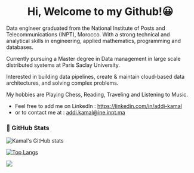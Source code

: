 <h1 align="center">Hi, Welcome to my Github!😀</h1>


Data engineer graduated from the National Institute of Posts and Telecommunications (INPT), Morocco. With a strong technical and analytical skills in engineering, applied mathematics, programming and databases.

Currently pursuing a Master degree in Data management in large scale distributed systems at Paris Saclay University.

Interested in building data pipelines, create & maintain cloud-based data architectures, and solving complex problems.

My hobbies are Playing Chess, Reading, Traveling and Listening to Music.


* Feel free to add me on LinkedIn : 
https://linkedin.com/in/addi-kamal
* or to contact me at : addi.kamal@ine.inpt.ma


### 🎇 GitHub Stats

![Kamal's GitHub stats](https://github-readme-stats.vercel.app/api/?username=addi-kamal&show_icons=true&title_color=fff&icon_color=54EC87&text_color=aaaaaa&bg_color=050505)


[![Top Langs](https://github-readme-stats.vercel.app/api/top-langs/?username=addi-kamal&layout=compact&langs_count=8&title_color=fff&text_color=aaaaaa&bg_color=050505)](https://github.com/addi-kamal/github-readme-stats)

<img src="https://komarev.com/ghpvc/?username=addi-kamal&style=for-the-badge&color=0e75b6" />
